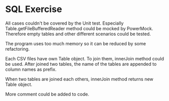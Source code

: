 # SQL Exercise

All cases couldn't be covered by the Unit test. Especially Table.getFileBufferedReader method could be mocked by PowerMock. Therefore empty tables and other different scenarios could be tested.

The program uses too much memory so it can be reduced by some refactoring.

Each CSV files have own Table object. To join them, innerJoin method could be used. After joined two tables, the name of the tables are appended to column names as prefix.

When two tables are joined each others, innerJoin method returns new Table object.

More comment could be added to code.